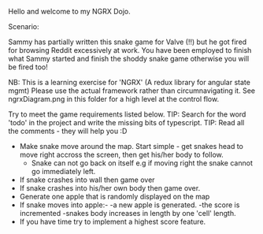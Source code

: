 Hello and welcome to my NGRX Dojo.

Scenario: 

Sammy has partially written this snake game for Valve (!!) but he got fired for browsing Reddit excessively at work.
You have been employed to finish what Sammy started and finish the shoddy snake game otherwise you will be fired too!

NB: This is a learning exercise for 'NGRX' (A redux library for angular state mgmt)
Please use the actual framework rather than circumnavigating it.
See ngrxDiagram.png in this folder for a high level at the control flow.

Try to meet the game requirements listed below. 
TIP: Search for the word 'todo' in the project and write the missing bits of typescript.
TIP: Read all the comments - they will help you :D

* Make snake move around the map. Start simple - get snakes head to move right accross the screen, then get his/her body to follow.
	- Snake can not go back on itself e.g if moving right the snake cannot go immediately left.
* If snake crashes into wall then game over
* If snake crashes into his/her own body then game over.
* Generate one apple that is randomly displayed on the map
* If snake moves into apple:- 
	-a new apple is generated.
	-the score is incremented
	-snakes body increases in length by one 'cell' length.
* If you have time try to implement a highest score feature.
	



